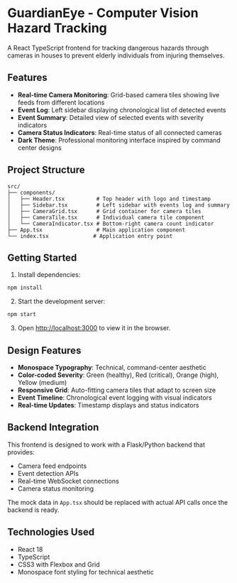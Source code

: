 # GuardianEye - Computer Vision Hazard Tracking

A React TypeScript frontend for tracking dangerous hazards through cameras in houses to prevent elderly individuals from injuring themselves.

## Features

- **Real-time Camera Monitoring**: Grid-based camera tiles showing live feeds from different locations
- **Event Log**: Left sidebar displaying chronological list of detected events
- **Event Summary**: Detailed view of selected events with severity indicators
- **Camera Status Indicators**: Real-time status of all connected cameras
- **Dark Theme**: Professional monitoring interface inspired by command center designs

## Project Structure

```
src/
├── components/
│   ├── Header.tsx          # Top header with logo and timestamp
│   ├── Sidebar.tsx         # Left sidebar with events log and summary
│   ├── CameraGrid.tsx      # Grid container for camera tiles
│   ├── CameraTile.tsx      # Individual camera tile component
│   └── CameraIndicator.tsx # Bottom-right camera count indicator
├── App.tsx                 # Main application component
└── index.tsx              # Application entry point
```

## Getting Started

1. Install dependencies:
```bash
npm install
```

2. Start the development server:
```bash
npm start
```

3. Open [http://localhost:3000](http://localhost:3000) to view it in the browser.

## Design Features

- **Monospace Typography**: Technical, command-center aesthetic
- **Color-coded Severity**: Green (healthy), Red (critical), Orange (high), Yellow (medium)
- **Responsive Grid**: Auto-fitting camera tiles that adapt to screen size
- **Event Timeline**: Chronological event logging with visual indicators
- **Real-time Updates**: Timestamp displays and status indicators

## Backend Integration

This frontend is designed to work with a Flask/Python backend that provides:
- Camera feed endpoints
- Event detection APIs
- Real-time WebSocket connections
- Camera status monitoring

The mock data in `App.tsx` should be replaced with actual API calls once the backend is ready.

## Technologies Used

- React 18
- TypeScript
- CSS3 with Flexbox and Grid
- Monospace font styling for technical aesthetic
